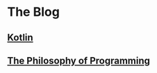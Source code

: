 # The Blog

## [Kotlin](https://sylvesterchen.github.io/kotlin)

## [The Philosophy of Programming](https://sylvesterchen.github.io/programming-philosophy)
